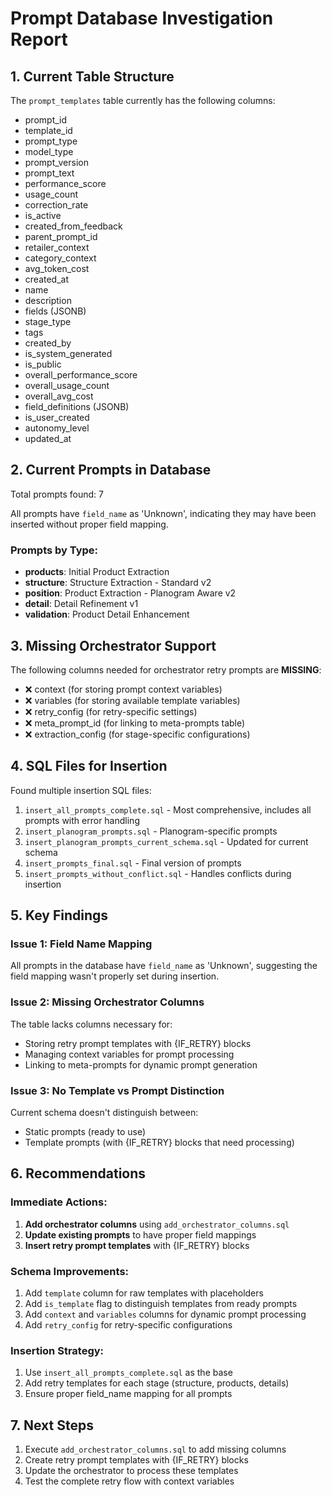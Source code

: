 # Prompt Database Investigation Report

## 1. Current Table Structure

The `prompt_templates` table currently has the following columns:
- prompt_id
- template_id
- prompt_type
- model_type
- prompt_version
- prompt_text
- performance_score
- usage_count
- correction_rate
- is_active
- created_from_feedback
- parent_prompt_id
- retailer_context
- category_context
- avg_token_cost
- created_at
- name
- description
- fields (JSONB)
- stage_type
- tags
- created_by
- is_system_generated
- is_public
- overall_performance_score
- overall_usage_count
- overall_avg_cost
- field_definitions (JSONB)
- is_user_created
- autonomy_level
- updated_at

## 2. Current Prompts in Database

Total prompts found: 7

All prompts have `field_name` as 'Unknown', indicating they may have been inserted without proper field mapping.

### Prompts by Type:
- **products**: Initial Product Extraction
- **structure**: Structure Extraction - Standard v2
- **position**: Product Extraction - Planogram Aware v2
- **detail**: Detail Refinement v1
- **validation**: Product Detail Enhancement

## 3. Missing Orchestrator Support

The following columns needed for orchestrator retry prompts are **MISSING**:
- ❌ context (for storing prompt context variables)
- ❌ variables (for storing available template variables)
- ❌ retry_config (for retry-specific settings)
- ❌ meta_prompt_id (for linking to meta-prompts table)
- ❌ extraction_config (for stage-specific configurations)

## 4. SQL Files for Insertion

Found multiple insertion SQL files:
1. `insert_all_prompts_complete.sql` - Most comprehensive, includes all prompts with error handling
2. `insert_planogram_prompts.sql` - Planogram-specific prompts
3. `insert_planogram_prompts_current_schema.sql` - Updated for current schema
4. `insert_prompts_final.sql` - Final version of prompts
5. `insert_prompts_without_conflict.sql` - Handles conflicts during insertion

## 5. Key Findings

### Issue 1: Field Name Mapping
All prompts in the database have `field_name` as 'Unknown', suggesting the field mapping wasn't properly set during insertion.

### Issue 2: Missing Orchestrator Columns
The table lacks columns necessary for:
- Storing retry prompt templates with {IF_RETRY} blocks
- Managing context variables for prompt processing
- Linking to meta-prompts for dynamic prompt generation

### Issue 3: No Template vs Prompt Distinction
Current schema doesn't distinguish between:
- Static prompts (ready to use)
- Template prompts (with {IF_RETRY} blocks that need processing)

## 6. Recommendations

### Immediate Actions:
1. **Add orchestrator columns** using `add_orchestrator_columns.sql`
2. **Update existing prompts** to have proper field mappings
3. **Insert retry prompt templates** with {IF_RETRY} blocks

### Schema Improvements:
1. Add `template` column for raw templates with placeholders
2. Add `is_template` flag to distinguish templates from ready prompts
3. Add `context` and `variables` columns for dynamic prompt processing
4. Add `retry_config` for retry-specific configurations

### Insertion Strategy:
1. Use `insert_all_prompts_complete.sql` as the base
2. Add retry templates for each stage (structure, products, details)
3. Ensure proper field_name mapping for all prompts

## 7. Next Steps

1. Execute `add_orchestrator_columns.sql` to add missing columns
2. Create retry prompt templates with {IF_RETRY} blocks
3. Update the orchestrator to process these templates
4. Test the complete retry flow with context variables